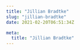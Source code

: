 ```yaml
---
title: "Jillian Bradtke"
slug: "jillian-bradtke"
date: 2021-02-20T06:51:34Z

meta:
  title: "Jillian Bradtke"
---
```


